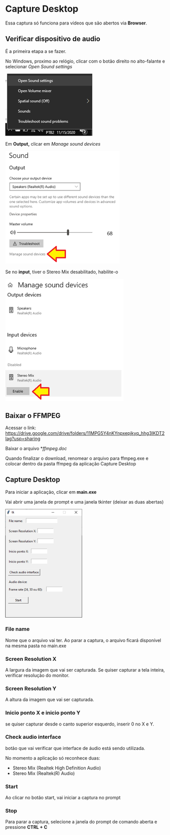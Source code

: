 # Capture Desktop

Essa captura só funciona para vídeos que são abertos via **Browser**.

## Verificar dispositivo de audio

É a primeira etapa a se fazer.

No Windows, proximo ao relógio, clicar com o botão direito no alto-falante e selecionar *Open Sound settings*

![Capture%20Desktop/Untitled.png](Capture%20Desktop/Untitled.png)

Em **Output,** clicar em *Manage sound devices*

<img src="Capture%20Desktop/Untitled%201.png" alt="Capture%20Desktop/Untitled%201.png" style="zoom:80%;" />

Se no **input**, tiver o Stereo Mix desabilitado, habilite-o

<img src="Capture%20Desktop/Untitled%202.png" alt="Capture%20Desktop/Untitled%202.png" style="zoom:80%;" />

## Baixar o FFMPEG

Acessar o link:  https://drive.google.com/drive/folders/11MPG5Y4nKYnpxepjkyq_hhg3IKDT2Iag?usp=sharing

Baixar o arquivo **ffmpeg.doc*

Quando finalizar o download, renomear o arquivo para ffmpeg.exe e colocar dentro da pasta ffmpeg da aplicação Capture Desktop



## Capture Desktop

Para iniciar a aplicação, clicar em **main.exe**

Vai abrir uma janela de prompt e uma janela tkinter (deixar as duas abertas)

<img src="Capture%20Desktop/Untitled%203.png" alt="Capture%20Desktop/Untitled%203.png" style="zoom:80%;" />

### **File name**

Nome que o arquivo vai ter.  Ao parar a captura, o arquivo ficará disponível na mesma pasta no main.exe

### **Screen Resolution X**

A largura da imagem que vai ser capturada. Se quiser capturar a tela inteira, verificar resolução do monitor.

### **Screen Resolution Y**

A altura da imagem que vai ser capturada.

### **Inicio ponto X e inicio ponto Y**

se quiser capturar desde o canto superior esquerdo, inserir 0 no X e Y.

### **Check audio interface**

botão que vai verificar que interface de áudio está sendo utilizada.

No momento a aplicação só reconhece duas:

- Stereo Mix (Realtek High Definition Audio)
- Stereo Mix (Realtek(R) Audio)

### Start

Ao clicar no botão start, vai iniciar a captura no prompt

### Stop

Para parar a captura, selecione a janela do prompt de comando aberta e pressione **CTRL + C**
